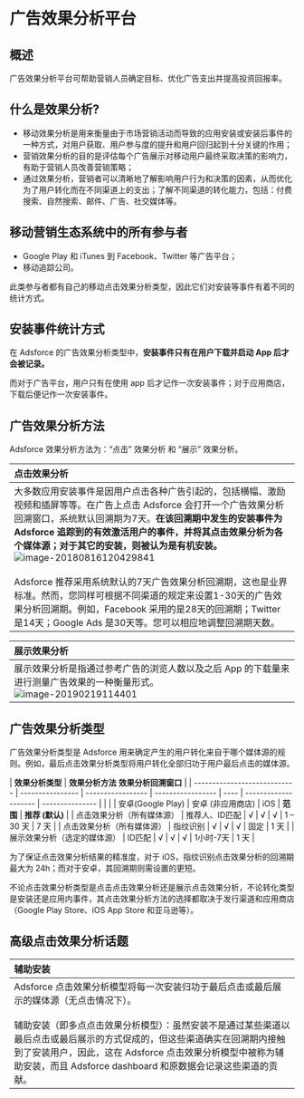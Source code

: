# 广告效果分析平台

## 概述

广告效果分析平台可帮助营销人员确定目标、优化广告支出并提高投资回报率。

## **什么是效果分析?**

- 移动效果分析是用来衡量由于市场营销活动而导致的应用安装或安装后事件的一种方式，对用户获取、用户参与度的提升和用户回归起到十分关键的作用；
- 营销效果分析的目的是评估每个广告展示对移动用户最终采取决策的影响力，有助于营销人员改善营销策略；
- 通过效果分析，营销者可以清晰地了解影响用户行为和决策的因素，从而优化为了用户转化而在不同渠道上的支出；了解不同渠道的转化能力，包括：付费搜索、自然搜索、邮件、广告、社交媒体等。

## 移动营销生态系统中的所有参与者

- Google Play 和 iTunes 到 Facebook、Twitter 等广告平台；
- 移动追踪公司。

此类参与者都有自己的移动点击效果分析类型，因此它们对安装等事件有着不同的统计方式。

## 安装事件统计方式

在 Adsforce 的广告效果分析类型中，<b>安装事件只有在用户下载并启动 App 后才会被记录。</b>

而对于广告平台，用户只有在使用 app 后才记作一次安装事件；对于应用商店，下载后便记作一次安装事件。 

## **广告效果分析方法**

Adsforce 效果分析方法为：“点击” 效果分析 和 “展示” 效果分析。

| 点击效果分析                                                 |
| :----------------------------------------------------------- |
| 大多数应用安装事件是因用户点击各种广告引起的，包括横幅、激励视频和插屏等等。在广告上点击 Adsforce 会打开一个广告效果分析回溯窗口，系统默认回溯期为7天。<b>在该回溯期中发生的安装事件为 Adsforce 追踪到的有效激活用户的事件，并将其点击效果分析为各个媒体源；对于其它的安装，则被认为是有机安装。</b>![image-20180816120429841](imgs/20190219104514.png)<br /><br />Adsforce 推荐采用系统默认的7天广告效果分析回溯期，这也是业界标准。然而，您同样可根据不同渠道的规定来设置1-30天的广告效果分析回溯期。例如，Facebook 采用的是28天的回溯期；Twitter 是14天；Google Ads 是30天等。您可以相应地调整回溯期天数。<br /> |

| 展示效果分析                                                 |
| :----------------------------------------------------------- |
| 展示效果分析是指通过参考广告的浏览人数以及之后 App 的下载量来进行测量广告效果的一种衡量形式。 <br />![image-20190219114401](imgs/20190219114401.png) |

## 广告效果分析类型

广告效果分析类型是 Adsforce 用来确定产生的用户转化来自于哪个媒体源的规则。例如，最后点击效果分析类型将用户转化全部归功于用户最后点击的媒体源。



| **效果分析类型**             | **效果分析方法**    <td colspan=3>       <td colspan=2> **效果分析回溯窗口**                |
| ---------------------------- | ---------------- | ----------------- | ----------------- | ---- | -------------------- | --------------- |
|                              |                  | 安卓(Google Play) | 安卓 (非应用商店) | iOS  | **范围**             | **推荐 (默认)** |
| 点击效果分析（所有媒体源）   | 推荐人、ID匹配   | √                 | √                 | √    | 1 – 30 天            | 7 天            |
| 点击效果分析（所有媒体源）   | 指纹识别         | √                 | √                 | √    | 固定                 | 1 天            |
| 展示效果分析（选定的媒体源） | ID匹配           | √                 | √                 | √    | 1小时-7天            | 1 天            |

为了保证点击效果分析结果的精准度，对于 iOS，指纹识别点击效果分析的回溯期最大为 24h；而对于安卓，其回溯期则需设置的更短。

不论点击效果分析类型是点击点击效果分析还是展示点击效果分析，不论转化类型是安装还是应用内事件，其点击效果分析方法的选择都取决于发行渠道和应用商店（Google Play Store、iOS App Store 和亚马逊等）。

## 高级点击效果分析话题

| 辅助安装                                                     |
| :----------------------------------------------------------- |
| Adsforce 点击效果分析模型将每一次安装归功于最后点击或最后展示的媒体源（无点击情况下）。<br /><br />辅助安装（即多点点击效果分析模型）：虽然安装不是通过某些渠道以最后点击或最后展示的方式促成的，但这些渠道确实在回溯期内接触到了安装用户，因此，这在 Adsforce 点击效果分析模型中被称为辅助安装，而且 Adsforce dashboard 和原数据会记录这些渠道的贡献。<br /> |










